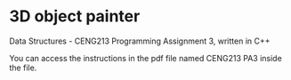 # 3D object painter
 Data Structures - CENG213 Programming Assignment 3, written in C++
 
You can access the instructions in the pdf file named CENG213 PA3 inside the file.
